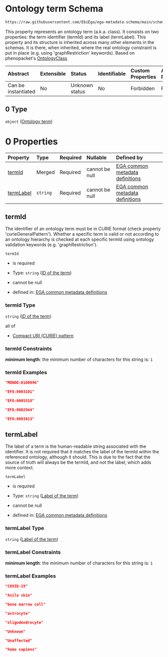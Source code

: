 # Ontology term Schema

```txt
https://raw.githubusercontent.com/EbiEga/ega-metadata-schema/main/schemas/EGA.protocol.json#/properties/protocolTypeDescriptor/properties/protocolSubtype/allOf/0
```

This property represents an ontology term (a.k.a. class). It consists on two properties: the term identifier (termId) and its label (termLabel). This property and its structure is inherited across many other elements in the schemas. It is there, when inherited, where the real ontology constraint is put in place (e.g. using 'graphRestriction' keywords). Based on phenopacket's [OntologyClass](https://phenopacket-schema.readthedocs.io/en/latest/ontologyclass.html)

| Abstract            | Extensible | Status         | Identifiable | Custom Properties | Additional Properties | Access Restrictions | Defined In                                                                       |
| :------------------ | :--------- | :------------- | :----------- | :---------------- | :-------------------- | :------------------ | :------------------------------------------------------------------------------- |
| Can be instantiated | No         | Unknown status | No           | Forbidden         | Forbidden             | none                | [EGA.protocol.json\*](../../../schemas/EGA.protocol.json "open original schema") |

## 0 Type

`object` ([Ontology term](ega-4-definitions-ontology-term.md))

# 0 Properties

| Property                | Type     | Required | Nullable       | Defined by                                                                                                                                                                                                                                                |
| :---------------------- | :------- | :------- | :------------- | :-------------------------------------------------------------------------------------------------------------------------------------------------------------------------------------------------------------------------------------------------------- |
| [termId](#termid)       | Merged   | Required | cannot be null | [EGA common metadata definitions](ega-4-definitions-ontology-term-properties-id-of-the-term.md "https://raw.githubusercontent.com/EbiEga/ega-metadata-schema/main/schemas/EGA.common-definitions.json#/definitions/ontologyTerm/properties/termId")       |
| [termLabel](#termlabel) | `string` | Required | cannot be null | [EGA common metadata definitions](ega-4-definitions-ontology-term-properties-label-of-the-term.md "https://raw.githubusercontent.com/EbiEga/ega-metadata-schema/main/schemas/EGA.common-definitions.json#/definitions/ontologyTerm/properties/termLabel") |

## termId

The identifier of an ontology term must be in CURIE format (check property 'curieGeneralPattern'). Whether a specific term is valid or not according to an ontology hierarchy is checked at each specific termId using ontology validation keywords (e.g. 'graphRestriction').

`termId`

*   is required

*   Type: `string` ([ID of the term](ega-4-definitions-ontology-term-properties-id-of-the-term.md))

*   cannot be null

*   defined in: [EGA common metadata definitions](ega-4-definitions-ontology-term-properties-id-of-the-term.md "https://raw.githubusercontent.com/EbiEga/ega-metadata-schema/main/schemas/EGA.common-definitions.json#/definitions/ontologyTerm/properties/termId")

### termId Type

`string` ([ID of the term](ega-4-definitions-ontology-term-properties-id-of-the-term.md))

all of

*   [Compact URI (CURIE) pattern](ega-4-definitions-compact-uri-curie-pattern.md "check type definition")

### termId Constraints

**minimum length**: the minimum number of characters for this string is: `1`

### termId Examples

```json
"MONDO:0100096"
```

```json
"EFO:0003101"
```

```json
"EFO:0005518"
```

```json
"EFO:0002944"
```

```json
"EFO:0003813"
```

## termLabel

The label of a term is the human-readable string associated with the identifier. It is not required that it matches the label of the termId within the referenced ontology, although it should. This is due to the fact that the source of truth will always be the termId, and not the label, which adds more context.

`termLabel`

*   is required

*   Type: `string` ([Label of the term](ega-4-definitions-ontology-term-properties-label-of-the-term.md))

*   cannot be null

*   defined in: [EGA common metadata definitions](ega-4-definitions-ontology-term-properties-label-of-the-term.md "https://raw.githubusercontent.com/EbiEga/ega-metadata-schema/main/schemas/EGA.common-definitions.json#/definitions/ontologyTerm/properties/termLabel")

### termLabel Type

`string` ([Label of the term](ega-4-definitions-ontology-term-properties-label-of-the-term.md))

### termLabel Constraints

**minimum length**: the minimum number of characters for this string is: `1`

### termLabel Examples

```json
"COVID-19"
```

```json
"Axila skin"
```

```json
"bone marrow cell"
```

```json
"astrocyte"
```

```json
"oligodendrocyte"
```

```json
"Unknown"
```

```json
"Unaffected"
```

```json
"homo sapiens"
```
